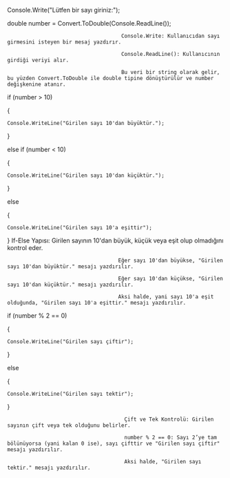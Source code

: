 Console.Write("Lütfen bir sayı giriniz:");

double number = Convert.ToDouble(Console.ReadLine());

                                         Console.Write: Kullanıcıdan sayı girmesini isteyen bir mesaj yazdırır.
                                                                                                                
                                         Console.ReadLine(): Kullanıcının girdiği veriyi alır. 
                                                                                                                                   
                                         Bu veri bir string olarak gelir, bu yüzden Convert.ToDouble ile double tipine dönüştürülür ve number değişkenine atanır.
         
if (number > 10)

{

    Console.WriteLine("Girilen sayı 10'dan büyüktür.");
    
}

else if (number < 10)

{

    Console.WriteLine("Girilen sayı 10'dan küçüktür.");
    
}

else

{

    Console.WriteLine("Girilen sayı 10'a eşittir");
    
}
                                        If-Else Yapısı: Girilen sayının 10'dan büyük, küçük veya eşit olup olmadığını kontrol eder.
                                                                                              
                                        Eğer sayı 10'dan büyükse, "Girilen sayı 10'dan büyüktür." mesajı yazdırılır.
                                                                                                             
                                        Eğer sayı 10'dan küçükse, "Girilen sayı 10'dan küçüktür." mesajı yazdırılır.
                                                                                                             
                                        Aksi halde, yani sayı 10'a eşit olduğunda, "Girilen sayı 10'a eşittir." mesajı yazdırılır.


if (number % 2 == 0)

{

    Console.WriteLine("Girilen sayı çiftir");
    
}

else

{

    Console.WriteLine("Girilen sayı tektir");
    
}

                                          Çift ve Tek Kontrolü: Girilen sayının çift veya tek olduğunu belirler.
                                                                                                                  
                                          number % 2 == 0: Sayı 2’ye tam bölünüyorsa (yani kalan 0 ise), sayı çifttir ve "Girilen sayı çiftir" mesajı yazdırılır.
                                                                 
                                          Aksi halde, "Girilen sayı tektir." mesajı yazdırılır.
